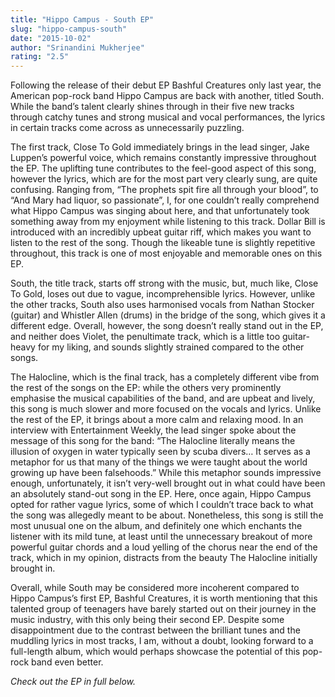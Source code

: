 ```yaml
---
title: "Hippo Campus - South EP"
slug: "hippo-campus-south"
date: "2015-10-02"
author: "Srinandini Mukherjee"
rating: "2.5"
---
```


Following the release of their debut EP Bashful Creatures only last year, the American pop-rock band Hippo Campus are back with another, titled South. While the band’s talent clearly shines through in their five new tracks through catchy tunes and strong musical and vocal performances, the lyrics in certain tracks come across as unnecessarily puzzling.

The first track, Close To Gold immediately brings in the lead singer, Jake Luppen’s powerful voice, which remains constantly impressive throughout the EP. The uplifting tune contributes to the feel-good aspect of this song, however the lyrics, which are for the most part very clearly sung, are quite confusing. Ranging from, “The prophets spit fire all through your blood”, to “And Mary had liquor, so passionate”, I, for one couldn’t really comprehend what Hippo Campus was singing about here, and that unfortunately took something away from my enjoyment while listening to this track. Dollar Bill is introduced with an incredibly upbeat guitar riff, which makes you want to listen to the rest of the song. Though the likeable tune is slightly repetitive throughout, this track is one of most enjoyable and memorable ones on this EP.

South, the title track, starts off strong with the music, but, much like, Close To Gold, loses out due to vague, incomprehensible lyrics. However, unlike the other tracks, South also uses harmonised vocals from Nathan Stocker (guitar) and Whistler Allen (drums) in the bridge of the song, which gives it a different edge. Overall, however, the song doesn’t really stand out in the EP, and neither does Violet, the penultimate track, which is a little too guitar-heavy for my liking, and sounds slightly strained compared to the other songs.

The Halocline, which is the final track, has a completely different vibe from the rest of the songs on the EP: while the others very prominently emphasise the musical capabilities of the band, and are upbeat and lively, this song is much slower and more focused on the vocals and lyrics. Unlike the rest of the EP, it brings about a more calm and relaxing mood. In an interview with Entertainment Weekly, the lead singer spoke about the message of this song for the band: “The Halocline literally means the illusion of oxygen in water typically seen by scuba divers… It serves as a metaphor for us that many of the things we were taught about the world growing up have been falsehoods.” While this metaphor sounds impressive enough, unfortunately, it isn’t very-well brought out in what could have been an absolutely stand-out song in the EP. Here, once again, Hippo Campus opted for rather vague lyrics, some of which I couldn’t trace back to what the song was allegedly meant to be about. Nonetheless, this song is still the most unusual one on the album, and definitely one which enchants the listener with its mild tune, at least until the unnecessary breakout of more powerful guitar chords and a loud yelling of the chorus near the end of the track, which in my opinion, distracts from the beauty The Halocline initially brought in.

Overall, while South may be considered more incoherent compared to Hippo Campus’s first EP, Bashful Creatures, it is worth mentioning that this talented group of teenagers have barely started out on their journey in the music industry, with this only being their second EP. Despite some disappointment due to the contrast between the brilliant tunes and the muddling lyrics in most tracks, I am, without a doubt, looking forward to a full-length album, which would perhaps showcase the potential of this pop-rock band even better.

_Check out the EP in full below._
